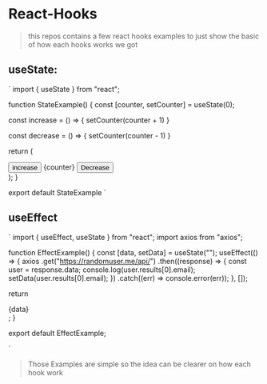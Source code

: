 # React-Hooks

> this repos contains a few react hooks examples to just show the basic of how each hooks works we got

## useState:
`
import { useState } from "react";

function StateExample() {
  const [counter, setCounter] = useState(0);

  const increase = () => {
    setCounter(counter + 1)
  }

  const decrease = () => {
    setCounter(counter - 1)
  }

  return (
    <div>
      <button onClick={increase}>increase</button>
      {counter}
      <button onClick={decrease}>Decrease</button>
    </div>
  );
}

export default StateExample
`

## useEffect

`
import { useEffect, useState } from "react";
import axios from "axios";

function EffectExample() {
  const [data, setData] = useState("");
  useEffect(() => {
    axios
      .get("https://randomuser.me/api/")
      .then((response) => {
        const user = response.data;
        console.log(user.results[0].email);
        setData(user.results[0].email);
      })
      .catch((err) => console.error(err));
  }, []);

  return <div>{data}</div>;
}

export default EffectExample;

`

> Those Examples are simple so the idea can be clearer on how each hook work